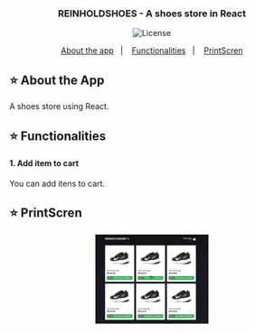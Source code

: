 <h3 align="center">
  REINHOLDSHOES - A shoes store in React
</h3>

<p align="center">
    <img alt="License" src="https://img.shields.io/badge/license-MIT-%2304D361">
</p>

<p align="center">
  <a href="#star-about-the-app">About the app</a>&nbsp;&nbsp;&nbsp;|&nbsp;&nbsp;&nbsp;
  <a href="#star-functionalities">Functionalities</a>&nbsp;&nbsp;&nbsp;|&nbsp;&nbsp;&nbsp;
  <a href="#star-printscren">PrintScren</a>
</p>

## :star: About the App

A shoes store using React.

## :star: Functionalities

#### 1. Add item to cart

You can add itens to cart.

## :star: PrintScren

<p align="center">
  <img alt="main_screen" src=".images/main.png" width="200px">
</p>
